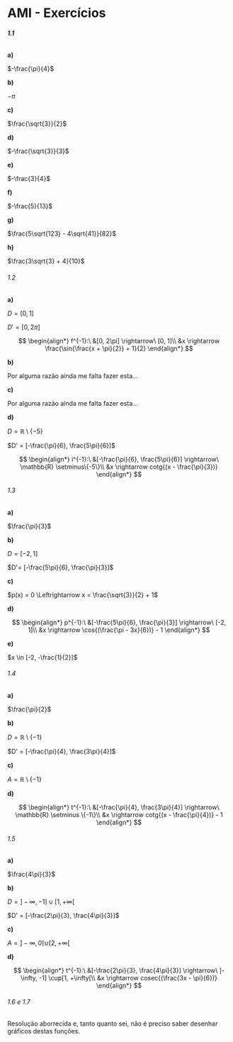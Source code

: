 # AMI - Exercícios

###### **1.1**

**a)**

$-\frac{\pi}{4}$

**b)**

$-\pi$

**c)**

$\frac{\sqrt{3}}{2}$

**d)**

$-\frac{\sqrt{3}}{3}$

**e)**

$-\frac{3}{4}$

**f)**

$-\frac{5}{13}$

**g)**

$\frac{5\sqrt{123} - 4\sqrt{41}}{82}$

**h)**

$\frac{3\sqrt{3} + 4}{10}$

###### 1.2

**a)**

$D = [0, 1]$

$D' = [0, 2\pi]$

$$
\begin{align*}
f^{-1}:\ &[0, 2\pi] \rightarrow\ [0, 1]\\
&x \rightarrow \frac{\sin{\frac{x + \pi}{2}} + 1}{2}
\end{align*}
$$

**b)**

Por alguma razão ainda me falta fazer esta...

**c)**

Por alguma razão ainda me falta fazer esta...

**d)**

$D = \mathbb{R} \setminus\{-5\}$

$D' = [-\frac{\pi}{6}, \frac{5\pi}{6}]$

$$
\begin{align*}
i^{-1}:\ &[-\frac{\pi}{6}, \frac{5\pi}{6}] \rightarrow\ \mathbb{R} \setminus\{-5\}\\
&x \rightarrow cotg{(x - \frac{\pi}{3})}
\end{align*}
$$

###### 1.3

**a)**

$\frac{\pi}{3}$

**b)**

$D = [-2, 1]$

$D'= [-\frac{5\pi}{6}, \frac{\pi}{3}]$

**c)**

$p(x) = 0 \Leftrightarrow x = \frac{\sqrt{3}}{2} + 1$

**d)**

$$
\begin{align*}
p^{-1}:\ &[-\frac{5\pi}{6}, \frac{\pi}{3}] \rightarrow\ [-2, 1]\\
&x \rightarrow \cos{(\frac{\pi - 3x}{6})} - 1
\end{align*}
$$

**e)**

$x \in [-2, -\frac{1}{2}]$

###### 1.4

**a)**

$\frac{\pi}{2}$

**b)**

$D =\mathbb{R} \setminus \{-1\}$

$D' = [-\frac{\pi}{4}, \frac{3\pi}{4}]$

**c)**

$A =\mathbb{R} \setminus \{-1\}$

**d)**

$$
\begin{align*}
t^{-1}:\ &[-\frac{\pi}{4}, \frac{3\pi}{4}] \rightarrow\ \mathbb{R} \setminus \{-1\}\\
&x \rightarrow cotg{(x - \frac{\pi}{4})} - 1
\end{align*}
$$

###### 1.5

**a)**

$\frac{4\pi}{3}$

**b)**

$D = ]-\infty, -1] \cup[1, +\infty[$

$D' = [-\frac{2\pi}{3}, \frac{4\pi}{3}]$

**c)**

$A = ]-\infty, 0[ \cup [2, +\infty[$

**d)**

$$
\begin{align*}
t^{-1}:\ &[-\frac{2\pi}{3}, \frac{4\pi}{3}] \rightarrow\ ]-\infty, -1] \cup[1, +\infty[\\
&x \rightarrow cosec{(\frac{3x - \pi}{6})}
\end{align*}
$$

###### 1.6 e 1.7

Resolução aborrecida e, tanto quanto sei, não é preciso saber desenhar gráficos destas funções.
